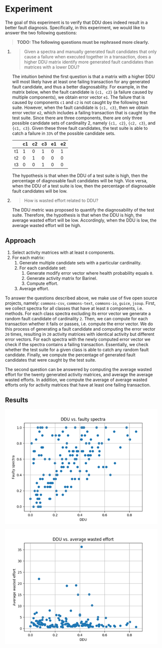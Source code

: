 # Experiment

The goal of this experiment is to verify that DDU does indeed result in a better fault diagnosis.
Specifically, in this experiment, we would like to answer the two following questions:

>**TODO: The following questions must be rephrased more clearly.**

1. >Given a spectra and manually generated fault candidates that only cause a failure when executed together in a transaction, does a higher DDU matrix identify more generated fault candidates than matrices with a lower DDU? 

    The intuition behind the first question is that a matrix with a higher DDU will most likely have at least one failing transaction for any generated fault candidate, and thus a better diagnosability.
    For example, in the matrix below, when the fault candidate is `{c1, c2}` (a failure caused by multiple components), we obtain error vector `e1`.
    The failure that is caused by components `c1` and `c2` is not caught by the following test suite.
    However, when the fault candidate is `{c1, c3}`, then we obtain error vector `e2`, which includes a failing transaction that is caught by the test suite.
    Since there are three components, there are only three possible candidate sets of cardinality 2, namely `{c1, c2}`, `{c2, c3}`, and `{c1, c3}`.
    Given these three fault candidates, the test suite is able to catch a failure in `33%` of the possible candidate sets.

    ||c1|c2|c3|e1|e2|
    ---|---|---|---|---|---|
    t1|1|0|1|0|1|
    t2|0|1|0|0|0|
    t3|0|0|1|0|0|

    The hypothesis is that when the DDU of a test suite is high, then the percentage of diagnosable fault candidates will be high.
    Vice versa, when the DDU of a test suite is low, then the percentage of diagnosable fault candidates will be low.

2. >How is wasted effort related to DDU?

    The DDU metric was proposed to quantify the diagnosability of the test suite.
    Therefore, the hypothesis is that when the DDU is high, the average wasted effort will be low.
    Accordingly, when the DDU is low, the average wasted effort will be high.


## Approach

1. Select activity matrices with at least `8` components.
1. For each matrix:
    1. Generate multiple candidate sets with a particular cardinality.
    1. For each candidate set:
        1. Generate modify error vector where health probability equals `0`.
        1. Generate activity matrix for Barinel.
        1. Compute effort.
    1. Average effort.

To answer the questions described above, we make use of five open source projects, namely: `commons-csv`, `commons-text`, `commons-io`, `guice`, `jsoup`.
First, we collect spectra for all classes that have at least `8` components, i.e. methods.
For each class spectra excluding its error vector we generate a random fault candidate of cardinality `2`.
Then, we can compute for each transaction whether it fails or passes, i.e. compute the error vector.
We do this process of generating a fault candidate and computing the error vector `20` times, resulting in `20` activity matrices with identical activity but different error vectors.
For each spectra with the newly computed error vector we check if the spectra contains a failing transaction.
Essentially, we check whether the test suite for a given class is able to catch any random fault candidate.
Finally, we compute the percentage of generated fault candidates that were caught by the test suite.

The second question can be answered by computing the average wasted effort for the twenty generated activity matrices, and average the average wasted efforts.
In addition, we compute the average of average wasted efforts only for activity matrices that have at least one failing transaction.

## Results

![](img/ddu_faulty_spectra.png)

![](img/ddu_average_wasted_effort.png)